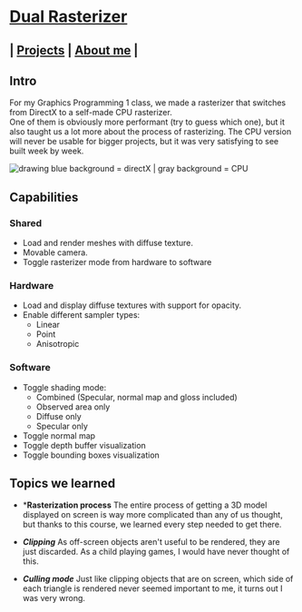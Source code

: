 <link href="../../Content/StyleSheet.css" rel="stylesheet"/> 

# [Dual Rasterizer](https://github.com/DaanDemaecker/DualRasterizer)

## | [Projects](https://daandemaecker.github.io)  |    [About me](https://daandemaecker.github.io/AboutMe.html)  |

## Intro
For my Graphics Programming 1 class, we made a rasterizer that switches from DirectX to a self-made CPU rasterizer.  
One of them is obviously more performant (try to guess which one), but it also taught us a lot more about the process of rasterizing. 
The CPU version will never be usable for bigger projects, but it was very satisfying to see built week by week.  

<img src="../../Content/DualRasterizer.gif" alt="drawing"/>  
blue background = directX | gray background = CPU

## Capabilities
### Shared
- Load and render meshes with diffuse texture.
- Movable camera.  
- Toggle rasterizer mode from hardware to software
### Hardware
- Load and display diffuse textures with support for opacity.
- Enable different sampler types:
    - Linear
    - Point
    - Anisotropic
### Software
- Toggle shading mode:
    - Combined (Specular, normal map and gloss included)
    - Observed area only
    - Diffuse only
    - Specular only
- Toggle normal map
- Toggle depth buffer visualization
- Toggle bounding boxes visualization


## Topics we learned
- ***Rasterization process**
  The entire process of getting a 3D model displayed on screen is way more complicated than any of us thought, but thanks to this course, we learned every step needed to get there.

- ***Clipping***
  As off-screen objects aren't useful to be rendered, they are just discarded. As a child playing games, I would have never thought of this.

- ***Culling mode***
  Just like clipping objects that are on screen, which side of each triangle is rendered never seemed important to me, it turns out I was very wrong.  




  
